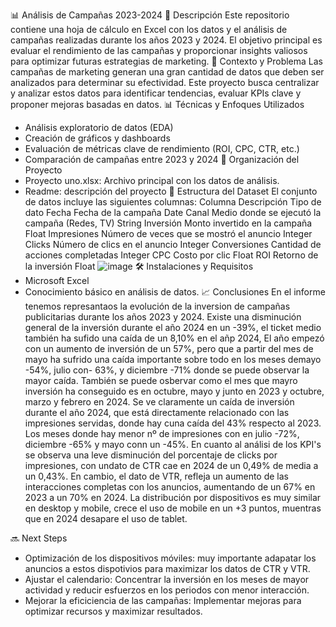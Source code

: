  
📊 Análisis de Campañas 2023-2024
📌 Descripción
Este repositorio contiene una hoja de cálculo en Excel con los datos y el análisis de campañas realizadas durante los años 2023 y 2024. El objetivo principal es evaluar el rendimiento de las campañas y proporcionar insights valiosos para optimizar futuras estrategias de marketing.
📍 Contexto y Problema
Las campañas de marketing generan una gran cantidad de datos que deben ser analizados para determinar su efectividad. Este proyecto busca centralizar y analizar estos datos para identificar tendencias, evaluar KPIs clave y proponer mejoras basadas en datos.
📊 Técnicas y Enfoques Utilizados
- Análisis exploratorio de datos (EDA)
- Creación de gráficos y dashboards
- Evaluación de métricas clave de rendimiento (ROI, CPC, CTR, etc.)
- Comparación de campañas entre 2023 y 2024
📂 Organización del Proyecto
- Proyecto uno.xlsx: Archivo principal con los datos de análisis.
- Readme: descripción del proyecto
📑 Estructura del Dataset
El conjunto de datos incluye las siguientes columnas:
Columna	Descripción	Tipo de dato
Fecha	Fecha de la campaña	Date
Canal	Medio donde se ejecutó la campaña (Redes, TV)	String
Inversión	Monto invertido en la campaña	Float
Impresiones	Número de veces que se mostró el anuncio	Integer
Clicks	Número de clics en el anuncio	Integer
Conversiones	Cantidad de acciones completadas	Integer
CPC	Costo por clic	Float
ROI	Retorno de la inversión	Float
![image](https://github.com/user-attachments/assets/dc80c569-4691-47dd-8f6c-caacbd2f8061)
🛠 Instalaciones y Requisitos
- Microsoft Excel 
- Conocimiento básico en análisis de datos.
📈 Conclusiones
En el informe tenemos represantaos la evolución de la inversion de campañas publicitarias durante los años 2023 y 2024.
Existe una disminución general de la inversión durante el año 2024 en un -39%, el ticket medio también ha sufido una caída de un 8,10% en el añp 2024,
El año empezó con un aumento de  inversión de un  57%, pero que a partir del mes de mayo ha sufrido una caída importante sobre todo en los meses demayo -54%,  julio con- 63%, y diciembre -71% donde se puede observar la mayor caída.
También se puede osbervar como el mes que mayro inversión ha conseguido es en octubre, mayo y junto en 2023 y octubre, marzo y febrero en 2024.
Se ve claramente un caída de inversión durante el año 2024, que está directamente relacionado con las impresiones servidas,  donde hay cuna caída del 43% respecto al 2023. Los meses donde hay menor nº de impresiones con en julio -72%, diciembre -65% y mayo conn un -45%.
En cuanto al análisi de los KPI's se observa una leve disminución del porcentaje de clicks por impresiones, con undato de CTR cae en 2024  de un 0,49% de media a un 0,43%.
En cambio, el dato de VTR, refleja un aumento de las interacciones completas con los anuncios, aumentando de un 67% en 2023 a un 70% en 2024.
La distribución por dispositivos es muy similar en desktop y mobile, crece el uso de mobile en un +3 puntos, muentras que en 2024 desapare el uso de tablet.


🔜 Next Steps
- Optimización de los dispositivos móviles: muy importante adapatar los anuncios a estos dispotivios para maximizar los datos de CTR y VTR.
- Ajustar el calendario: Concentrar la inversión en los meses de mayor actividad y reducir esfuerzos en los periodos con menor interacción.
- Mejorar la eficiciencia de las campañas: Implementar mejoras para optimizar recursos y maximizar resultados.


